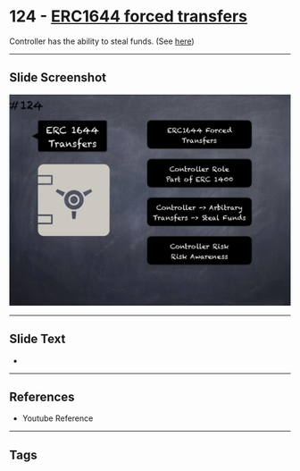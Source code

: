 # 124 - [ERC1644 forced transfers](ERC1644%20forced%20transfers.md)
Controller has the ability to steal funds. (See [here](https://gist.github.com/shayanb/cd495e23c7cf1a8b269f8ce7fd198538#file-token_checklist-md))
___
## Slide Screenshot
![0124.png](../../images/5.Pitfalls%20and%20Best%20Practices%20201/124.png)
___
## Slide Text
- 
___
## References
- Youtube Reference
___
## Tags